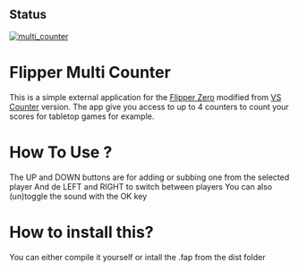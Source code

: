 ## Status

[![multi_counter](https://catalog.flipperzero.one/application/multi_counter/widget)](https://catalog.flipperzero.one/application/multi_counter/page)

# Flipper Multi Counter
This is a simple external application for the [Flipper Zero](https://www.flipperzero.one) modified from [VS Counter](https://github.com/JadePossible/Flipper-Versus-Counter) version.
The app give you access to up to 4 counters to count your scores for tabletop games for example.

# How To Use ?
The UP and DOWN buttons are for adding or subbing one from the selected player
And de LEFT and RIGHT to switch between players
You can also (un)toggle the sound with the OK key

# How to install this?
You can either compile it yourself or intall the .fap from the dist folder
